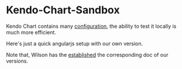 # Kendo-Chart-Sandbox

Kendo Chart contains many [configuration](https://docs.telerik.com/kendo-ui/api/javascript/dataviz/ui/chart/configuration/valueaxis), the ability to test it locally is much more efficient.

Here's just a quick angularjs setup with our own version.

Note that, Wilson has the [established](https://github.com/LintraMax/quarto-kendo-ui-docs) the corresponding doc of our versions.
